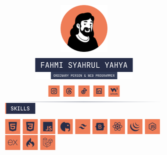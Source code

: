 <div align="center">
  <img src="profile.png" width="150" height="150">
  <br>
  <br>
  <img src="images/label-name.png" width="312">
  <br>
  <br>
  <a href="https://www.instagram.com/code.with.fahmi/"><img src="images/instagran.svg" width="36"></a>
  &nbsp;
  <a href="https://www.threads.net/@code.with.fahmi"><img src="images/threads.svg" width="36"></a>
  &nbsp;
  <a href="https://www.tiktok.com/@code.with.fahmi"><img src="images/tiktok.svg" width="36"></a>
  &nbsp;
  <a href="https://www.linkedin.com/in/fahmi-syahrul-yahya"><img src="images/linkedin.svg" width="36" /></a>
  &nbsp;
  <a href=""><img src="images/w3profile.svg" width="36" /></a>
</div>
<img src="images/border.svg">
<br>
<div>
  <img src="images/label-skills.svg" width="96">
  
  <img src="images/HTML.svg" width="48">&nbsp;
  <img src="images/CSS.svg" width="48">&nbsp;
  <img src="images/JS.svg" width="48">&nbsp;
  <img src="images/PHP.svg" width="48">&nbsp;
  <img src="images/Tailwind.svg" width="48">&nbsp;
  <img src="images/Bootstrap.svg" width="48">&nbsp;
  <img src="images/React.svg" width="48">&nbsp;
  <img src="images/jQuery.svg" width="48">&nbsp;
  <img src="images/Nodejs.svg" width="48">&nbsp;
  <img src="images/Express.svg" width="48">&nbsp;
  <img src="images/CodeIgniter.svg" width="48">&nbsp;
  <img src="images/Laravel.svg" width="48">
</div>
